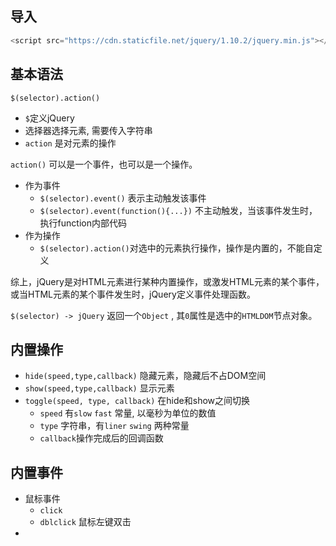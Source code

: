## 导入
```Javascript
<script src="https://cdn.staticfile.net/jquery/1.10.2/jquery.min.js"></script>
```
## 基本语法
`$(selector).action()`
- `$`定义jQuery
- 选择器选择元素, 需要传入字符串
- `action` 是对元素的操作

`action()` 可以是一个事件，也可以是一个操作。
- 作为事件
	- `$(selector).event()` 表示主动触发该事件
	- `$(selector).event(function(){...})` 不主动触发，当该事件发生时，执行function内部代码
- 作为操作
	- `$(selector).action()`对选中的元素执行操作，操作是内置的，不能自定义

综上，jQuery是对HTML元素进行某种内置操作，或激发HTML元素的某个事件，或当HTML元素的某个事件发生时，jQuery定义事件处理函数。

`$(selector) -> jQuery` 返回一个`Object` , 其`0`属性是选中的`HTMLDOM`节点对象。

## 内置操作
- `hide(speed,type,callback)` 隐藏元素，隐藏后不占DOM空间
- `show(speed,type,callback)` 显示元素
- `toggle(speed, type, callback)` 在hide和show之间切换
	- `speed` 有`slow` `fast` 常量, 以毫秒为单位的数值
	- `type` 字符串，有`liner` `swing` 两种常量
	- `callback`操作完成后的回调函数


## 内置事件
- 鼠标事件
	- `click`
	- `dblclick` 鼠标左键双击
- 